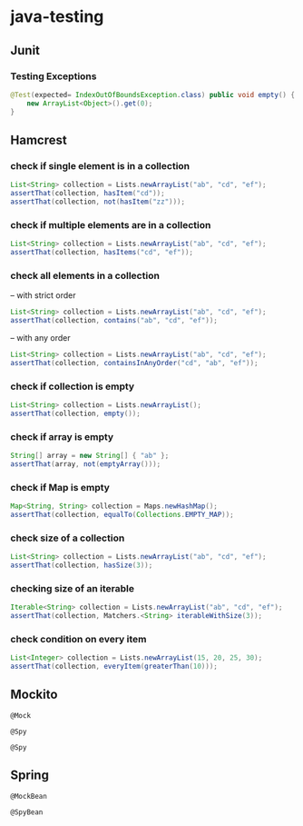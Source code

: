 # java-testing

## Junit

### Testing Exceptions 

```java
@Test(expected= IndexOutOfBoundsException.class) public void empty() { 
    new ArrayList<Object>().get(0); 
}
```

## Hamcrest

### check if single element is in a collection

```java
List<String> collection = Lists.newArrayList("ab", "cd", "ef");
assertThat(collection, hasItem("cd"));
assertThat(collection, not(hasItem("zz")));
```    
### check if multiple elements are in a collection

```java
List<String> collection = Lists.newArrayList("ab", "cd", "ef");
assertThat(collection, hasItems("cd", "ef"));
```    
### check all elements in a collection

– with strict order

```java
List<String> collection = Lists.newArrayList("ab", "cd", "ef");
assertThat(collection, contains("ab", "cd", "ef"));
```
– with any order

```java
List<String> collection = Lists.newArrayList("ab", "cd", "ef");
assertThat(collection, containsInAnyOrder("cd", "ab", "ef"));
```    
### check if collection is empty

```java
List<String> collection = Lists.newArrayList();
assertThat(collection, empty());
```    
### check if array is empty

```java
String[] array = new String[] { "ab" };
assertThat(array, not(emptyArray()));
```
### check if Map is empty

```java
Map<String, String> collection = Maps.newHashMap();
assertThat(collection, equalTo(Collections.EMPTY_MAP));
```
### check size of a collection

```java
List<String> collection = Lists.newArrayList("ab", "cd", "ef");
assertThat(collection, hasSize(3));
```    
### checking size of an iterable

```java
Iterable<String> collection = Lists.newArrayList("ab", "cd", "ef");
assertThat(collection, Matchers.<String> iterableWithSize(3));
```    
### check condition on every item

```java
List<Integer> collection = Lists.newArrayList(15, 20, 25, 30);
assertThat(collection, everyItem(greaterThan(10)));
```
## Mockito
```
@Mock
```  

```
@Spy
```  

```
@Spy
```  
## Spring 
```
@MockBean
```  
```
@SpyBean
```  
  

